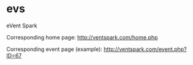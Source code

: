 evs
===

eVent Spark

Corresponding home page:
http://ventspark.com/home.php

Corresponding event page (example):
http://ventspark.com/event.php?ID=67
